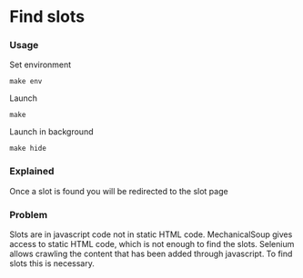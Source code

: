 # Find slots

### Usage

  Set environment

  ```
  make env
  ```

  Launch

  ```
  make
  ```
  Launch in background

  ```
  make hide
  ```

### Explained

Once a slot is found you will be redirected to the slot page

### Problem

Slots are in javascript code not in static HTML code. MechanicalSoup gives access to static HTML code, which is not enough to find the slots. Selenium allows crawling the content that has been added through javascript. To find slots this is necessary.
